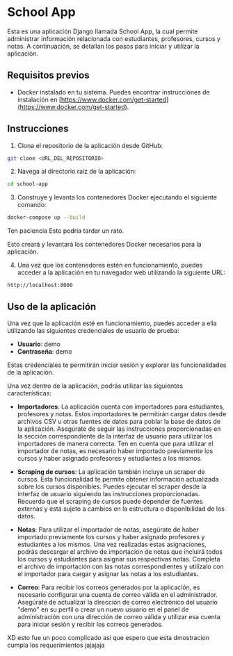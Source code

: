 # School App

Esta es una aplicación Django llamada School App, la cual permite administrar información relacionada con estudiantes, profesores, cursos y notas. A continuación, se detallan los pasos para iniciar y utilizar la aplicación.

## Requisitos previos

- Docker instalado en tu sistema. Puedes encontrar instrucciones de instalación en [https://www.docker.com/get-started](https://www.docker.com/get-started).

## Instrucciones

1. Clona el repositorio de la aplicación desde GitHub:

```bash
git clone <URL_DEL_REPOSITORIO>
```

2. Navega al directorio raíz de la aplicación:

```bash
cd school-app
```

3. Construye y levanta los contenedores Docker ejecutando el siguiente comando:

```bash
docker-compose up --build
```

Ten paciencia Esto podría tardar un rato.


Esto creará y levantará los contenedores Docker necesarios para la aplicación.

4. Una vez que los contenedores estén en funcionamiento, puedes acceder a la aplicación en tu navegador web utilizando la siguiente URL:

```
http://localhost:8000
```


## Uso de la aplicación

Una vez que la aplicación esté en funcionamiento, puedes acceder a ella utilizando las siguientes credenciales de usuario de prueba:

- **Usuario**: demo
- **Contraseña**: demo

Estas credenciales te permitirán iniciar sesión y explorar las funcionalidades de la aplicación.

Una vez dentro de la aplicación, podrás utilizar las siguientes características:

- **Importadores**: La aplicación cuenta con importadores para estudiantes, profesores y notas. Estos importadores te permitirán cargar datos desde archivos CSV u otras fuentes de datos para poblar la base de datos de la aplicación. Asegúrate de seguir las instrucciones proporcionadas en la sección correspondiente de la interfaz de usuario para utilizar los importadores de manera correcta. Ten en cuenta que para utilizar el importador de notas, es necesario haber importado previamente los cursos y haber asignado profesores y estudiantes a los mismos.

- **Scraping de cursos**: La aplicación también incluye un scraper de cursos. Esta funcionalidad te permite obtener información actualizada sobre los cursos disponibles. Puedes ejecutar el scraper desde la interfaz de usuario siguiendo las instrucciones proporcionadas. Recuerda que el scraping de cursos puede depender de fuentes externas y está sujeto a cambios en la estructura o disponibilidad de los datos.

- **Notas**: Para utilizar el importador de notas, asegúrate de haber importado previamente los cursos y haber asignado profesores y estudiantes a los mismos. Una vez realizadas estas asignaciones, podrás descargar el archivo de importación de notas que incluirá todos los cursos y estudiantes para asignar sus respectivas notas. Completa el archivo de importación con las notas correspondientes y utilízalo con el importador para cargar y asignar las notas a los estudiantes.

- **Correo**: Para recibir los correos generados por la aplicación, es necesario configurar una cuenta de correo válida en el administrador. Asegúrate de actualizar la dirección de correo electrónico del usuario "demo" en su perfil o crear un nuevo usuario en el panel de administración con una dirección de correo válida y utilizar esa cuenta para iniciar sesión y recibir los correos generados.

XD esto fue un poco complicado asi que espero que esta dmostracion cumpla los requerimientos jajajaja 
